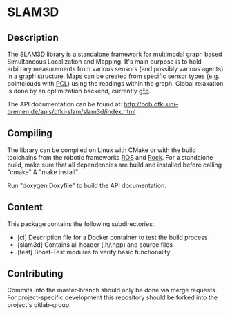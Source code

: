 # SLAM3D

Description
-----------
The SLAM3D library is a standalone framework for multimodal graph based Simultaneous Localization and Mapping. It's main purpose is to hold arbitrary measurements from various sensors (and possibly various agents) in a graph structure. Maps can be created from specific sensor types (e.g. pointclouds with [PCL](http://pointclouds.org/)) using the readings within the graph. Global relaxation is done by an optimization backend, currently [g²o](https://github.com/RainerKuemmerle/g2o).

The API documentation can be found at:
http://bob.dfki.uni-bremen.de/apis/dfki-slam/slam3d/index.html

Compiling
---------
The library can be compiled on Linux with CMake or with the build toolchains from the robotic frameworks [ROS](http://www.ros.org/) and [Rock](http://rock-robotics.org/stable/). For a standalone build, make sure that all dependencies are build and installed before calling "cmake" & "make install".

Run "doxygen Doxyfile" to build the API documentation.

Content
-------
This package contains the following subdirectories:

- [ci] Description file for a Docker container to test the build process
- [slam3d] Contains all header (.h/.hpp) and source files
- [test] Boost-Test modules to verify basic functionality

Contributing
------------
Commits into the master-branch should only be done via merge requests. For project-specific development this repository should be forked into the project's gitlab-group.